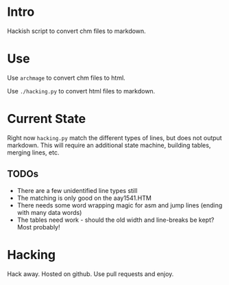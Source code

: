 # Intro

Hackish script to convert chm files to markdown.

# Use

Use ``archmage`` to convert chm files to html.

Use ``./hacking.py`` to convert html files to markdown.

# Current State

Right now ``hacking.py`` match the different types of lines, but does not 
output markdown. This will require an additional state machine, building 
tables, merging lines, etc.

## TODOs

- There are a few unidentified line types still
- The matching is only good on the aay1541.HTM
- There needs some word wrapping magic for asm and jump lines (ending with many data words)
- The tables need work - should the old width and line-breaks be kept? Most probably!

# Hacking

Hack away. Hosted on github. Use pull requests and enjoy.
